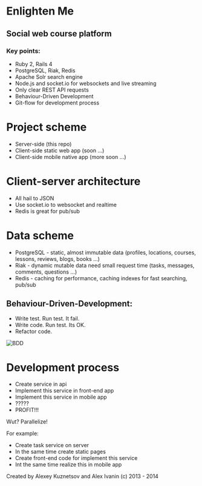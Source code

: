 Enlighten Me
================

## Social web course platform

### Key points:
* Ruby 2, Rails 4
* PostgreSQL, Riak, Redis
* Apache Solr search engine
* Node.js and socket.io for websockets and live streaming
* Only clear REST API requests
* Behaviour-Driven Development
* Git-flow for development process

# Project scheme
* Server-side (this repo)
* Client-side static web app (soon ...)
* Client-side mobile native app (more soon ...)

# Client-server architecture
* All hail to JSON
* Use socket.io to websocket and realtime
* Redis is great for pub/sub

# Data scheme
* PostgreSQL - static, almost immutable data (profiles, locations, courses, lessons, reviews,  blogs, books ...)
* Riak - dynamic mutable data need small request time (tasks, messages, comments, questions ...)
* Redis - caching for performance, caching indexes for fast searching, pub/sub

## Behaviour-Driven-Development:
* Write test. Run test. It fail.
* Write code. Run test. Its OK.
* Refactor code.

![BDD](http://twobitlabs.com/wp-content/uploads/2011/04/red_green_refactor-e1302975375893.jpg)

# Development process
* Create service in api
* Implement this service in front-end app
* Implement this service in mobile app
* ?????
* PROFIT!!!  
  
Wut?
Parallelize!  
  
For example:
* Create task service on server
* In the same time create static pages
* Create front-end code for implement this service
* Int the same time realize this in mobile app

Created by Alexey Kuznetsov and Alex Ivanin (c) 2013 - 2014
